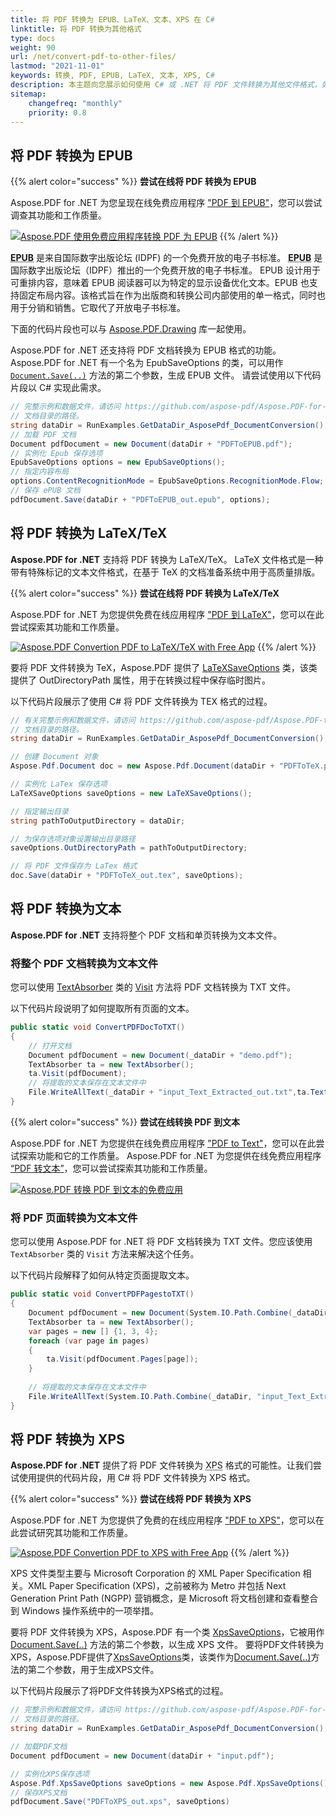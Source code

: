 ```yaml
---
title: 将 PDF 转换为 EPUB、LaTeX、文本、XPS 在 C#
linktitle: 将 PDF 转换为其他格式
type: docs
weight: 90
url: /net/convert-pdf-to-other-files/
lastmod: "2021-11-01"
keywords: 转换, PDF, EPUB, LaTeX, 文本, XPS, C#
description: 本主题向您展示如何使用 C# 或 .NET 将 PDF 文件转换为其他文件格式，如 EPUB、LaTeX、文本、XPS 等。
sitemap:
    changefreq: "monthly"
    priority: 0.8
---
```


## 将 PDF 转换为 EPUB

{{% alert color="success" %}}
**尝试在线将 PDF 转换为 EPUB**

Aspose.PDF for .NET 为您呈现在线免费应用程序 ["PDF 到 EPUB"](https://products.aspose.app/pdf/conversion/pdf-to-epub)，您可以尝试调查其功能和工作质量。

[![Aspose.PDF 使用免费应用程序转换 PDF 为 EPUB](pdf_to_epub.png)](https://products.aspose.app/pdf/conversion/pdf-to-epub)
{{% /alert %}}

**<abbr title="电子出版">EPUB</abbr>** 是来自国际数字出版论坛 (IDPF) 的一个免费开放的电子书标准。
**<abbr title="电子出版物">EPUB</abbr>** 是国际数字出版论坛（IDPF）推出的一个免费开放的电子书标准。
EPUB 设计用于可重排内容，意味着 EPUB 阅读器可以为特定的显示设备优化文本。EPUB 也支持固定布局内容。该格式旨在作为出版商和转换公司内部使用的单一格式，同时也用于分销和销售。它取代了开放电子书标准。

下面的代码片段也可以与 [Aspose.PDF.Drawing](/pdf/net/drawing/) 库一起使用。

Aspose.PDF for .NET 还支持将 PDF 文档转换为 EPUB 格式的功能。Aspose.PDF for .NET 有一个名为 EpubSaveOptions 的类，可以用作 [`Document.Save(..)`](https://reference.aspose.com/pdf/net/aspose.pdf/document/methods/save/index) 方法的第二个参数，生成 EPUB 文件。
请尝试使用以下代码片段以 C# 实现此需求。

```csharp
// 完整示例和数据文件，请访问 https://github.com/aspose-pdf/Aspose.PDF-for-.NET
// 文档目录的路径。
string dataDir = RunExamples.GetDataDir_AsposePdf_DocumentConversion();
// 加载 PDF 文档
Document pdfDocument = new Document(dataDir + "PDFToEPUB.pdf");
// 实例化 Epub 保存选项
EpubSaveOptions options = new EpubSaveOptions();
// 指定内容布局
options.ContentRecognitionMode = EpubSaveOptions.RecognitionMode.Flow;
// 保存 ePUB 文档
pdfDocument.Save(dataDir + "PDFToEPUB_out.epub", options);
```
## 将 PDF 转换为 LaTeX/TeX

**Aspose.PDF for .NET** 支持将 PDF 转换为 LaTeX/TeX。
LaTeX 文件格式是一种带有特殊标记的文本文件格式，在基于 TeX 的文档准备系统中用于高质量排版。

{{% alert color="success" %}}
**尝试在线将 PDF 转换为 LaTeX/TeX**

Aspose.PDF for .NET 为您提供免费在线应用程序 ["PDF 到 LaTeX"](https://products.aspose.app/pdf/conversion/pdf-to-tex)，您可以在此尝试探索其功能和工作质量。

[![Aspose.PDF Convertion PDF to LaTeX/TeX with Free App](pdf_to_latex.png)](https://products.aspose.app/pdf/conversion/pdf-to-tex)
{{% /alert %}}

要将 PDF 文件转换为 TeX，Aspose.PDF 提供了 [LaTeXSaveOptions](https://reference.aspose.com/pdf/net/aspose.pdf/latexsaveoptions) 类，该类提供了 OutDirectoryPath 属性，用于在转换过程中保存临时图片。

以下代码片段展示了使用 C# 将 PDF 文件转换为 TEX 格式的过程。

```csharp
// 有关完整示例和数据文件，请访问 https://github.com/aspose-pdf/Aspose.PDF-for-.NET
// 文档目录的路径。
string dataDir = RunExamples.GetDataDir_AsposePdf_DocumentConversion();

// 创建 Document 对象
Aspose.Pdf.Document doc = new Aspose.Pdf.Document(dataDir + "PDFToTeX.pdf");

// 实例化 LaTex 保存选项          
LaTeXSaveOptions saveOptions = new LaTeXSaveOptions();

// 指定输出目录
string pathToOutputDirectory = dataDir;

// 为保存选项对象设置输出目录路径
saveOptions.OutDirectoryPath = pathToOutputDirectory;

// 将 PDF 文件保存为 LaTex 格式           
doc.Save(dataDir + "PDFToTeX_out.tex", saveOptions);
```
## 将 PDF 转换为文本

**Aspose.PDF for .NET** 支持将整个 PDF 文档和单页转换为文本文件。

### 将整个 PDF 文档转换为文本文件

您可以使用 [TextAbsorber](https://reference.aspose.com/pdf/net/aspose.pdf.text/textabsorber) 类的 [Visit](https://reference.aspose.com/pdf/net/aspose.pdf.text/textabsorber/methods/visit/index) 方法将 PDF 文档转换为 TXT 文件。

以下代码片段说明了如何提取所有页面的文本。

```csharp
public static void ConvertPDFDocToTXT()
{
    // 打开文档
    Document pdfDocument = new Document(_dataDir + "demo.pdf");
    TextAbsorber ta = new TextAbsorber();
    ta.Visit(pdfDocument);
    // 将提取的文本保存在文本文件中
    File.WriteAllText(_dataDir + "input_Text_Extracted_out.txt",ta.Text);
}
```

{{% alert color="success" %}}
**尝试在线转换 PDF 到文本**

Aspose.PDF for .NET 为您提供在线免费应用程序 ["PDF to Text"](https://products.aspose.app/pdf/conversion/pdf-to-txt)，您可以在此尝试探索功能和它的工作质量。
Aspose.PDF for .NET 为您提供在线免费应用程序 [“PDF 转文本”](https://products.aspose.app/pdf/conversion/pdf-to-txt)，您可以尝试探索其功能和工作质量。

[![Aspose.PDF 转换 PDF 到文本的免费应用](pdf_to_text.png)](https://products.aspose.app/pdf/conversion/pdf-to-txt)

### 将 PDF 页面转换为文本文件

您可以使用 Aspose.PDF for .NET 将 PDF 文档转换为 TXT 文件。您应该使用 `TextAbsorber` 类的 `Visit` 方法来解决这个任务。

以下代码片段解释了如何从特定页面提取文本。

```csharp
public static void ConvertPDFPagestoTXT()
{
    Document pdfDocument = new Document(System.IO.Path.Combine(_dataDir, "demo.pdf"));
    TextAbsorber ta = new TextAbsorber();
    var pages = new [] {1, 3, 4};
    foreach (var page in pages)
    {
        ta.Visit(pdfDocument.Pages[page]);
    }
   
    // 将提取的文本保存在文本文件中
    File.WriteAllText(System.IO.Path.Combine(_dataDir, "input_Text_Extracted_out.txt"), ta.Text);
}
```
## 将 PDF 转换为 XPS

**Aspose.PDF for .NET** 提供了将 PDF 文件转换为 <abbr title="XML Paper Specification">XPS</abbr> 格式的可能性。让我们尝试使用提供的代码片段，用 C# 将 PDF 文件转换为 XPS 格式。

{{% alert color="success" %}}
**尝试在线将 PDF 转换为 XPS**

Aspose.PDF for .NET 为您提供了免费的在线应用程序 ["PDF to XPS"](https://products.aspose.app/pdf/conversion/pdf-to-xps)，您可以在此尝试研究其功能和工作质量。

[![Aspose.PDF Convertion PDF to XPS with Free App](pdf_to_xps.png)](https://products.aspose.app/pdf/conversion/pdf-to-xps)
{{% /alert %}}

XPS 文件类型主要与 Microsoft Corporation 的 XML Paper Specification 相关。XML Paper Specification (XPS)，之前被称为 Metro 并包括 Next Generation Print Path (NGPP) 营销概念，是 Microsoft 将文档创建和查看整合到 Windows 操作系统中的一项举措。

要将 PDF 文件转换为 XPS，Aspose.PDF 有一个类 [XpsSaveOptions](https://reference.aspose.com/net/pdf/aspose.pdf/xpssaveoptions)，它被用作 [Document.Save(..)](https://reference.aspose.com/pdf/net/aspose.pdf/document/methods/save/index) 方法的第二个参数，以生成 XPS 文件。
要将PDF文件转换为XPS，Aspose.PDF提供了[XpsSaveOptions](https://reference.aspose.com/net/pdf/aspose.pdf/xpssaveoptions)类，该类作为[Document.Save(..)](https://reference.aspose.com/pdf/net/aspose.pdf/document/methods/save/index)方法的第二个参数，用于生成XPS文件。

以下代码片段展示了将PDF文件转换为XPS格式的过程。

```csharp
// 完整示例和数据文件，请访问 https://github.com/aspose-pdf/Aspose.PDF-for-.NET
// 文档目录的路径。
string dataDir = RunExamples.GetDataDir_AsposePdf_DocumentConversion();

// 加载PDF文档
Document pdfDocument = new Document(dataDir + "input.pdf");

// 实例化XPS保存选项
Aspose.Pdf.XpsSaveOptions saveOptions = new Aspose.Pdf.XpsSaveOptions();
// 保存XPS文档
pdfDocument.Save("PDFToXPS_out.xps", saveOptions)
```
